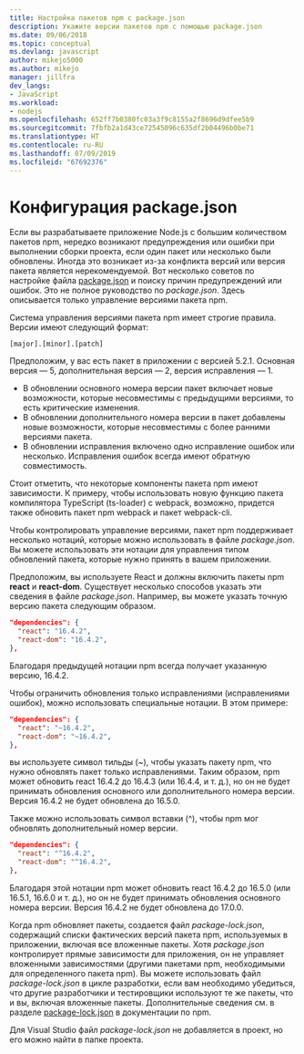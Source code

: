 ```yaml
---
title: Настройка пакетов npm с package.json
description: Укажите версии пакетов npm с помощью package.json
ms.date: 09/06/2018
ms.topic: conceptual
ms.devlang: javascript
author: mikejo5000
ms.author: mikejo
manager: jillfra
dev_langs:
- JavaScript
ms.workload:
- nodejs
ms.openlocfilehash: 652ff7b0380fc03a3f9c8155a2f8696d9dfee5b9
ms.sourcegitcommit: 7fbfb2a1d43ce72545096c635df2b04496b0be71
ms.translationtype: HT
ms.contentlocale: ru-RU
ms.lasthandoff: 07/09/2019
ms.locfileid: "67692376"
---
```

# <a name="packagejson-configuration"></a>Конфигурация package.json

Если вы разрабатываете приложение Node.js с большим количеством пакетов npm, нередко возникают предупреждения или ошибки при выполнении сборки проекта, если один пакет или несколько были обновлены. Иногда это возникает из-за конфликта версий или версия пакета является нерекомендуемой. Вот несколько советов по настройке файла [package.json](https://docs.npmjs.com/files/package.json) и поиску причин предупреждений или ошибок. Это не полное руководство по *package.json*. Здесь описывается только управление версиями пакета npm.

Система управления версиями пакета npm имеет строгие правила. Версии имеют следующий формат:

```
[major].[minor].[patch]
```

Предположим, у вас есть пакет в приложении с версией 5.2.1. Основная версия — 5, дополнительная версия — 2, версия исправления — 1.

* В обновлении основного номера версии пакет включает новые возможности, которые несовместимы с предыдущими версиями, то есть критические изменения.
* В обновлении дополнительного номера версии в пакет добавлены новые возможности, которые несовместимы с более ранними версиями пакета.
* В обновлении исправления включено одно исправление ошибок или несколько. Исправления ошибок всегда имеют обратную совместимость.

Стоит отметить, что некоторые компоненты пакета npm имеют зависимости. К примеру, чтобы использовать новую функцию пакета компилятора TypeScript (ts-loader) с webpack, возможно, придется также обновить пакет npm webpack и пакет webpack-cli.

Чтобы контролировать управление версиями, пакет npm поддерживает несколько нотаций, которые можно использовать в файле *package.json*. Вы можете использовать эти нотации для управления типом обновлений пакета, которые нужно принять в вашем приложении.

Предположим, вы используете React и должны включить пакеты npm **react** и **react-dom**. Существует несколько способов указать эти сведения в файле *package.json*. Например, вы можете указать точную версию пакета следующим образом.

  ```json
  "dependencies": {
    "react": "16.4.2",
    "react-dom": "16.4.2",
  },
  ```

Благодаря предыдущей нотации npm всегда получает указанную версию, 16.4.2.

Чтобы ограничить обновления только исправлениями (исправлениями ошибок), можно использовать специальные нотации. В этом примере:

  ```json
  "dependencies": {
    "react": "~16.4.2",
    "react-dom": "~16.4.2",
  },
  ```

вы используете символ тильды (~), чтобы указать пакету npm, что нужно обновлять пакет только исправлениями. Таким образом, npm может обновить react 16.4.2 до 16.4.3 (или 16.4.4, и т. д.), но он не будет принимать обновления основного или дополнительного номера версии. Версия 16.4.2 не будет обновлена до 16.5.0.

Также можно использовать символ вставки (^), чтобы npm мог обновлять дополнительный номер версии.

  ```json
  "dependencies": {
    "react": "^16.4.2",
    "react-dom": "^16.4.2",
  },
  ```

Благодаря этой нотации npm может обновить react 16.4.2 до 16.5.0 (или 16.5.1, 16.6.0 и т. д.), но он не будет принимать обновления основного номера версии. Версия 16.4.2 не будет обновлена до 17.0.0.

Когда npm обновляет пакеты, создается файл *package-lock.json*, содержащий списки фактических версий пакета npm, используемых в приложении, включая все вложенные пакеты. Хотя *package.json* контролирует прямые зависимости для приложения, он не управляет вложенными зависимостями (другими пакетами npm, необходимыми для определенного пакета npm). Вы можете использовать файл *package-lock.json* в цикле разработки, если вам необходимо убедиться, что другие разработчики и тестировщики используют те же пакеты, что и вы, включая вложенные пакеты. Дополнительные сведения см. в разделе [package-lock.json](https://docs.npmjs.com/files/package-lock.json) в документации по npm.

Для Visual Studio файл *package-lock.json* не добавляется в проект, но его можно найти в папке проекта.
